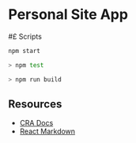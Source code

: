 # Personal Site App

#£ Scripts

```bash 
npm start
```

```bash
> npm test
```

```bash
> npm run build
```

## Resources

- [CRA Docs](https://create-react-app.dev/docs/documentation-intro)
- [React Markdown](https://www.newline.co/@dmitryrogozhny/how-to-render-markdown-in-react-with-react-markdown--5d1c3849)
